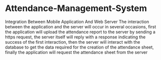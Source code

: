 # Attendance-Management-System
Integration Between Mobile Application And Web Server
The interaction between the application and the server will occur in several occasions,
first the application will upload the attendance report to the server by sending a https request, 
the server itself will reply with a response indicating the success of the first interaction,
then the server will interact with the database to get the data required for the creation of the attendance sheet, 
finally the application will request the attendance sheet from the server



